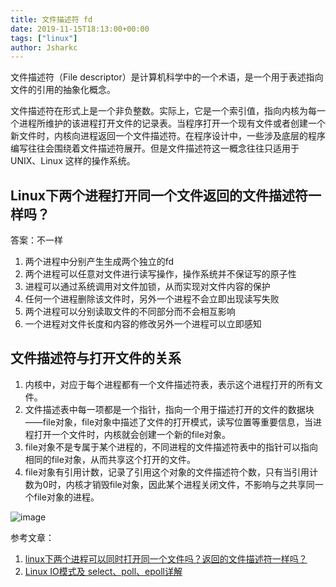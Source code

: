 ```yaml
---
title: 文件描述符 fd
date: 2019-11-15T18:13:00+00:00
tags: ["linux"]
author: Jsharkc
---
```


文件描述符（File descriptor）是计算机科学中的一个术语，是一个用于表述指向文件的引用的抽象化概念。

文件描述符在形式上是一个非负整数。实际上，它是一个索引值，指向内核为每一个进程所维护的该进程打开文件的记录表。当程序打开一个现有文件或者创建一个新文件时，内核向进程返回一个文件描述符。在程序设计中，一些涉及底层的程序编写往往会围绕着文件描述符展开。但是文件描述符这一概念往往只适用于 UNIX、Linux 这样的操作系统。

## Linux下两个进程打开同一个文件返回的文件描述符一样吗？

答案：不一样

1. 两个进程中分别产生生成两个独立的fd
2. 两个进程可以任意对文件进行读写操作，操作系统并不保证写的原子性
3. 进程可以通过系统调用对文件加锁，从而实现对文件内容的保护
4. 任何一个进程删除该文件时，另外一个进程不会立即出现读写失败
5. 两个进程可以分别读取文件的不同部分而不会相互影响
6. 一个进程对文件长度和内容的修改另外一个进程可以立即感知

## 文件描述符与打开文件的关系

1. 内核中，对应于每个进程都有一个文件描述符表，表示这个进程打开的所有文件。
2. 文件描述表中每一项都是一个指针，指向一个用于描述打开的文件的数据块——file对象，file对象中描述了文件的打开模式，读写位置等重要信息，当进程打开一个文件时，内核就会创建一个新的file对象。
3. file对象不是专属于某个进程的，不同进程的文件描述符表中的指针可以指向相同的file对象，从而共享这个打开的文件。
4. file对象有引用计数，记录了引用这个对象的文件描述符个数，只有当引用计数为0时，内核才销毁file对象，因此某个进程关闭文件，不影响与之共享同一个file对象的进程。

![image](https://user-images.githubusercontent.com/17465198/68936427-7e807e00-07d5-11ea-9817-1106c6f7a951.png)

参考文章：

1. [linux下两个进程可以同时打开同一个文件吗？返回的文件描述符一样吗？](https://blog.csdn.net/weibo1230123/article/details/83045458)
2. [Linux IO模式及 select、poll、epoll详解](https://taohuawu.club/linux-io-select-poll-epoll)

